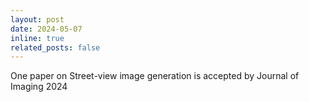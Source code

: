 ```yaml
---
layout: post
date: 2024-05-07
inline: true
related_posts: false
---
```


One paper on Street-view image generation is accepted by Journal of Imaging 2024
